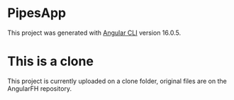 # PipesApp

This project was generated with [Angular CLI](https://github.com/angular/angular-cli) version 16.0.5.

# This is a clone

This project is currently uploaded on a clone folder, original files are on the AngularFH repository.
